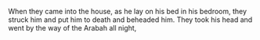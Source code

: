 When they came into the house, as he lay on his bed in his bedroom, they struck him and put him to death and beheaded him. They took his head and went by the way of the Arabah all night,
